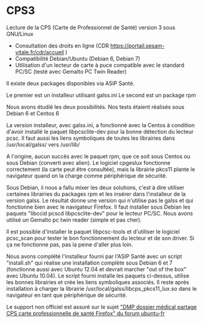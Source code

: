 # CPS3
Lecture de la CPS (Carte de Professionnel de Santé) version 3 sous GNU/Linux
* Consultation des droits en ligne (CDR https://portail.sesam-vitale.fr/cdr/accueil )
* Compatibilité Debian/Ubuntu (Debian 6, Debian 7)
* Utilisation d'un lecteur de carte à puce compatible avec le standard PC/SC (testé avec Gemalto PC Twin Reader)

Il existe deux packages disponibles via ASIP Santé.

Le premier est un installeur utilisant galss.ini
Le second est un package rpm

Nous avons étudié les deux possibilités. Nos tests étaient réalisés sous Debian 6 et Centos 6

La version installeur, avec galss.ini, a fonctionné avec la Centos à condition d'avoir installé le paquet libpcsclite-dev pour la bonne détection du lecteur pcsc. Il faut aussi les liens symboliques de toutes les librairies dans /usr/local/galss/ vers /usr/lib/

A l'origine, aucun succès avec le paquet rpm, que ce soit sous Centos ou sous Debian (converti avec alien). Le logiciel cpgeslux fonctionne correctement (la carte peut être consultée), mais la librairie pkcs11 plante le navigateur quand on la charge comme périphérique de sécurité.

Sous Debian, il nous a fallu mixer les deux solutions, c'est à dire utiliser certaines librairies du packages rpm et les insérer dans l'installeur de la version galss. Le résultat donne une version qui n'utilise pas le galss et qui fonctionne bien avec le navigateur Firefox. Il faut installer sous Debian les paquets "libccid pcscd libpcsclite-dev" pour le lecteur PC/SC. Nous avons utilisé un Gemalto pc twin reader (simple et pas cher).

Il est possible d'installer le paquet libpcsc-tools et d'utiliser le logiciel pcsc_scan pour tester le bon fonctionnement du lecteur et de son driver. Si ça ne fonctionne pas, pas la peine d'aller plus loin.

Nous avons complété l'installeur fourni par l'ASIP Santé avec un script "install.sh" qui réalise une installation complète sous Debian 6 et 7 (fonctionne aussi avec Ubuntu 12.04 et devrait marcher "out of the box" avec Ubuntu 10.04). Le script fourni installe les paquets ci-dessus, utilise les bonnes librairies et crée les liens symboliques associés. Il reste après installation à charger la librairie /usr/local/galss/libcps_pkcs11_lux.so dans le navigateur en tant que périphérique de sécurité.

Le support non officiel est assuré sur le sujet ["DMP dossier médical partage CPS carte professionnelle de santé Firefox" du forum ubuntu-fr](http://forum.ubuntu-fr.org/viewtopic.php?id=667121)
